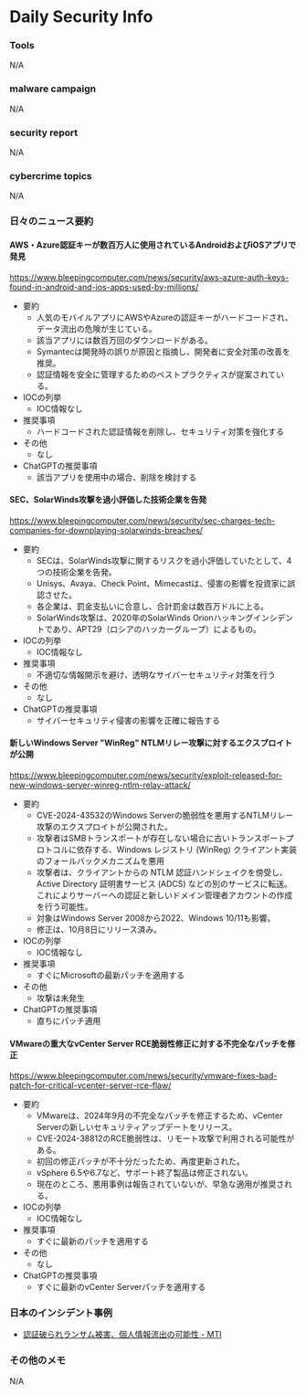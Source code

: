 # Daily Security Info

### Tools
N/A

### malware campaign
N/A

### security report
N/A

### cybercrime topics
N/A

### 日々のニュース要約

#### AWS・Azure認証キーが数百万人に使用されているAndroidおよびiOSアプリで発見
https://www.bleepingcomputer.com/news/security/aws-azure-auth-keys-found-in-android-and-ios-apps-used-by-millions/

- 要約
    - 人気のモバイルアプリにAWSやAzureの認証キーがハードコードされ、データ流出の危険が生じている。
    - 該当アプリには数百万回のダウンロードがある。
    - Symantecは開発時の誤りが原因と指摘し、開発者に安全対策の改善を推奨。
    - 認証情報を安全に管理するためのベストプラクティスが提案されている。
- IOCの列挙
    - IOC情報なし
- 推奨事項
    - ハードコードされた認証情報を削除し、セキュリティ対策を強化する
- その他
    - なし
- ChatGPTの推奨事項
    - 該当アプリを使用中の場合、削除を検討する

#### SEC、SolarWinds攻撃を過小評価した技術企業を告発
https://www.bleepingcomputer.com/news/security/sec-charges-tech-companies-for-downplaying-solarwinds-breaches/

- 要約
    - SECは、SolarWinds攻撃に関するリスクを過小評価していたとして、4つの技術企業を告発。
    - Unisys、Avaya、Check Point、Mimecastは、侵害の影響を投資家に誤認させた。
    - 各企業は、罰金支払いに合意し、合計罰金は数百万ドルに上る。
    - SolarWinds攻撃は、2020年のSolarWinds Orionハッキングインシデントであり、APT29（ロシアのハッカーグループ）によるもの。
- IOCの列挙
    - IOC情報なし
- 推奨事項
    - 不適切な情報開示を避け、透明なサイバーセキュリティ対策を行う
- その他
    - なし
- ChatGPTの推奨事項
    - サイバーセキュリティ侵害の影響を正確に報告する

#### 新しいWindows Server "WinReg" NTLMリレー攻撃に対するエクスプロイトが公開
https://www.bleepingcomputer.com/news/security/exploit-released-for-new-windows-server-winreg-ntlm-relay-attack/

- 要約
    - CVE-2024-43532のWindows Serverの脆弱性を悪用するNTLMリレー攻撃のエクスプロイトが公開された。
    - 攻撃者はSMBトランスポートが存在しない場合に古いトランスポートプロトコルに依存する、Windows レジストリ (WinReg) クライアント実装のフォールバックメカニズムを悪用
    - 攻撃者は、クライアントからの NTLM 認証ハンドシェイクを傍受し、Active Directory 証明書サービス (ADCS) などの別のサービスに転送。これによりサーバーへの認証と新しいドメイン管理者アカウントの作成を行う可能性。
    - 対象はWindows Server 2008から2022、Windows 10/11も影響。
    - 修正は、10月8日にリリース済み。
- IOCの列挙
    - IOC情報なし
- 推奨事項
    - すぐにMicrosoftの最新パッチを適用する
- その他
    - 攻撃は未発生
- ChatGPTの推奨事項
    - 直ちにパッチ適用

#### VMwareの重大なvCenter Server RCE脆弱性修正に対する不完全なパッチを修正
https://www.bleepingcomputer.com/news/security/vmware-fixes-bad-patch-for-critical-vcenter-server-rce-flaw/

- 要約
    - VMwareは、2024年9月の不完全なパッチを修正するため、vCenter Serverの新しいセキュリティアップデートをリリース。
    - CVE-2024-38812のRCE脆弱性は、リモート攻撃で利用される可能性がある。
    - 初回の修正パッチが不十分だったため、再度更新された。
    - vSphere 6.5や6.7など、サポート終了製品は修正されない。
    - 現在のところ、悪用事例は報告されていないが、早急な適用が推奨される。
- IOCの列挙
    - IOC情報なし
- 推奨事項
    - すぐに最新のパッチを適用する
- その他
    - なし
- ChatGPTの推奨事項
    - すぐに最新のvCenter Serverパッチを適用する

### 日本のインシデント事例
- [認証破られランサム被害、個人情報流出の可能性 - MTI](https://www.security-next.com/163246)

### その他のメモ
N/A
